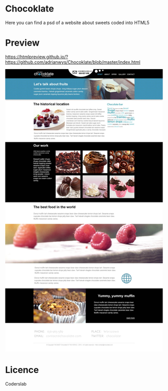 # Chocoklate
Here you can find a psd of a website about sweets coded into HTML5
# Preview

https://htmlpreview.github.io/?https://github.com/adrianwys/Chocoklate/blob/master/index.html


![layout](Chocoklate.jpg)
# Licence
Coderslab
